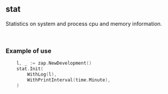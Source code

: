 ## stat

Statistics on system and process cpu and memory information.

<br>

### Example of use

```go
	l, _ := zap.NewDevelopment()
    stat.Init(
        WithLog(l),
        WithPrintInterval(time.Minute),
    )
```
